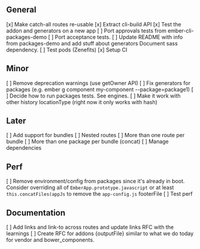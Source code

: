 ## General 

[x] Make catch-all routes re-usable
[x] Extract cli-build API
[x] Test the addon and generators on a new app 
[ ] Port approvals tests from ember-cli-packages-demo
[ ] Port acceptance tests. 
[ ] Update README with info from packages-demo and add stuff about generators
  Document sass dependency. 
[ ] Test pods (Zenefits)
[x] Setup CI

## Minor
[ ] Remove deprecation warnings (use getOwner API)
[ ] Fix generators for packages (e.g. ember g component my-component --package=package1)
[ ] Decide how to run packages tests. See engines.
[ ] Make it work with other history locationType (right now it only works with hash)

## Later

[ ] Add support for bundles
  [ ] Nested routes
  [ ] More than one route per bundle
  [ ] More than one package per bundle (concat)
  [ ] Manage dependencies


## Perf

[ ] Remove environment/config from packages since it's already in boot.
  Consider overriding all of  `EmberApp.prototype.javascript` or at least `this.concatFiles(appJs` to remove the `app-config.js` footerFile
[ ] Test perf

## Documentation 
[ ] Add links and link-to across routes and update links RFC with the learnings
[ ] Create RFC for addons {outputFile} similar to what we do today for vendor and bower_components. 
